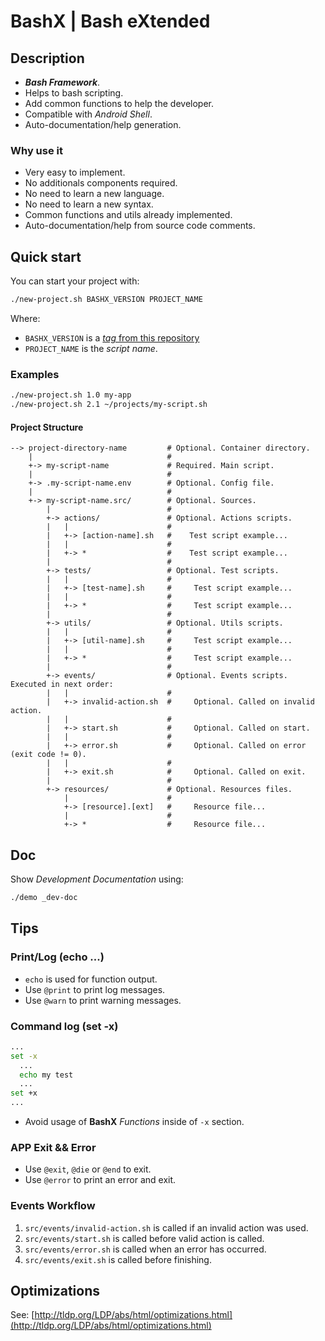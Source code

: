 # BashX | Bash eXtended

## Description

- **_Bash Framework_**.
- Helps to bash scripting.
- Add common functions to help the developer.
- Compatible with _Android Shell_.
- Auto-documentation/help generation.

### Why use it

- Very easy to implement.
- No additionals components required.
- No need to learn a new language.
- No need to learn a new syntax.
- Common functions and utils already implemented.
- Auto-documentation/help from source code comments.

## Quick start

You can start your project with:

```bash
./new-project.sh BASHX_VERSION PROJECT_NAME
```

Where:

- `BASHX_VERSION` is a [_tag_ from this repository](https://github.com/reduardo7/bashx/tags)
- `PROJECT_NAME` is the _script name_.

### Examples

```bash
./new-project.sh 1.0 my-app
./new-project.sh 2.1 ~/projects/my-script.sh
```

#### Project Structure

```text
--> project-directory-name         # Optional. Container directory.
    |                              #
    +-> my-script-name             # Required. Main script.
    |                              #
    +-> .my-script-name.env        # Optional. Config file.
    |                              #
    +-> my-script-name.src/        # Optional. Sources.
        |                          #
        +-> actions/               # Optional. Actions scripts.
        |   |                      #
        |   +-> [action-name].sh   #    Test script example...
        |   |                      #
        |   +-> *                  #    Test script example...
        |                          #
        +-> tests/                 # Optional. Test scripts.
        |   |                      #
        |   +-> [test-name].sh     #     Test script example...
        |   |                      #
        |   +-> *                  #     Test script example...
        |                          #
        +-> utils/                 # Optional. Utils scripts.
        |   |                      #
        |   +-> [util-name].sh     #     Test script example...
        |   |                      #
        |   +-> *                  #     Test script example...
        |                          #
        +-> events/                # Optional. Events scripts. Executed in next order:
        |   |                      #
        |   +-> invalid-action.sh  #     Optional. Called on invalid action.
        |   |                      #
        |   +-> start.sh           #     Optional. Called on start.
        |   |                      #
        |   +-> error.sh           #     Optional. Called on error (exit code != 0).
        |   |                      #
        |   +-> exit.sh            #     Optional. Called on exit.
        |                          #
        +-> resources/             # Optional. Resources files.
            |                      #
            +-> [resource].[ext]   #     Resource file...
            |                      #
            +-> *                  #     Resource file...
```

## Doc

Show _Development Documentation_ using:

```bash
./demo _dev-doc
```

## Tips

### Print/Log (echo ...)

- `echo` is used for function output.
- Use `@print` to print log messages.
- Use `@warn` to print warning messages.

### Command log (set -x)

```bash
...
set -x
  ...
  echo my test
  ...
set +x
...
```

- Avoid usage of **BashX** _Functions_ inside of `-x` section.

### APP Exit && Error

- Use `@exit`, `@die` or `@end` to exit.
- Use `@error` to print an error and exit.

### Events Workflow

1. `src/events/invalid-action.sh` is called if an invalid action was used.
2. `src/events/start.sh` is called before valid action is called.
3. `src/events/error.sh` is called when an error has occurred.
4. `src/events/exit.sh` is called before finishing.

## Optimizations

See: [http://tldp.org/LDP/abs/html/optimizations.html](http://tldp.org/LDP/abs/html/optimizations.html)
